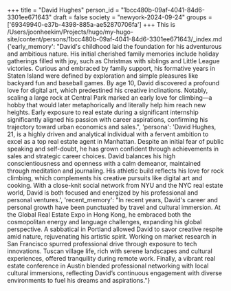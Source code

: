 +++
title = "David Hughes"
person_id = "1bcc480b-09af-4041-84d6-3301ee671643"
draft = false
society = "newyork-2024-09-24"
groups = ['69349940-e37b-4398-885a-ae52870706fa']
+++
This is /Users/joonheekim/Projects/hugo/my-hugo-site/content/persons/1bcc480b-09af-4041-84d6-3301ee671643/_index.md
{'early_memory': "David's childhood laid the foundation for his adventurous and ambitious nature. His initial cherished family memories include holiday gatherings filled with joy, such as Christmas with siblings and Little League victories. Curious and embraced by family support, his formative years in Staten Island were defined by exploration and simple pleasures like backyard fun and baseball games. By age 10, David discovered a profound love for digital art, which predestined his creative inclinations. Notably, scaling a large rock at Central Park marked an early love for climbing—a hobby that would later metaphorically and literally help him reach new heights. Early exposure to real estate during a significant internship significantly aligned his passion with career aspirations, confirming his trajectory toward urban economics and sales.", 'persona': 'David Hughes, 21, is a highly driven and analytical individual with a fervent ambition to excel as a top real estate agent in Manhattan. Despite an initial fear of public speaking and self-doubt, he has grown confident through achievements in sales and strategic career choices. David balances his high conscientiousness and openness with a calm demeanor, maintained through meditation and journaling. His athletic build reflects his love for rock climbing, which complements his creative pursuits like digital art and cooking. With a close-knit social network from NYU and the NYC real estate world, David is both focused and energized by his professional and personal ventures.', 'recent_memory': "In recent years, David's career and personal growth have been punctuated by travel and cultural immersion. At the Global Real Estate Expo in Hong Kong, he embraced both the cosmopolitan energy and language challenges, expanding his global perspective. A sabbatical in Portland allowed David to savor creative respite amid nature, rejuvenating his artistic spirit. Working on market research in San Francisco spurred professional drive through exposure to tech innovations. Tuscan village life, rich with serene landscapes and cultural experiences, offered tranquility during remote work. Finally, a vibrant real estate conference in Austin blended professional networking with local cultural immersions, reflecting David’s continuous engagement with diverse environments to fuel his dreams and aspirations."}
